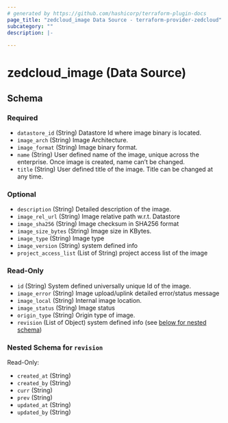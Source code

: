 ```yaml
---
# generated by https://github.com/hashicorp/terraform-plugin-docs
page_title: "zedcloud_image Data Source - terraform-provider-zedcloud"
subcategory: ""
description: |-
  
---
```


# zedcloud_image (Data Source)





<!-- schema generated by tfplugindocs -->
## Schema

### Required

- `datastore_id` (String) Datastore Id where image binary is located.
- `image_arch` (String) Image Architecture.
- `image_format` (String) Image binary format.
- `name` (String) User defined name of the image, unique across the enterprise. Once image is created, name can’t be changed.
- `title` (String) User defined title of the image. Title can be changed at any time.

### Optional

- `description` (String) Detailed description of the image.
- `image_rel_url` (String) Image relative path w.r.t. Datastore
- `image_sha256` (String) Image checksum in SHA256 format
- `image_size_bytes` (String) Image size in KBytes.
- `image_type` (String) Image type
- `image_version` (String) system defined info
- `project_access_list` (List of String) project access list of the image

### Read-Only

- `id` (String) System defined universally unique Id of the image.
- `image_error` (String) Image upload/uplink detailed error/status message
- `image_local` (String) Internal image location.
- `image_status` (String) Image status
- `origin_type` (String) Origin type of image.
- `revision` (List of Object) system defined info (see [below for nested schema](#nestedatt--revision))

<a id="nestedatt--revision"></a>
### Nested Schema for `revision`

Read-Only:

- `created_at` (String)
- `created_by` (String)
- `curr` (String)
- `prev` (String)
- `updated_at` (String)
- `updated_by` (String)
